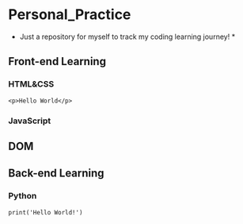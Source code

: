 # Personal_Practice
* Just a repository for myself to track my coding learning journey! *
## Front-end Learning
### HTML&CSS
`<p>Hello World</p>`
### JavaScript

## DOM

## Back-end Learning
### Python
`print('Hello World!')`
